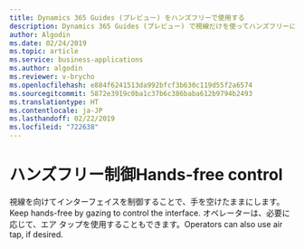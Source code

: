 ```yaml
---
title: Dynamics 365 Guides (プレビュー) をハンズフリーで使用する
description: Dynamics 365 Guides (プレビュー) で視線だけを使ってハンズフリーにしましょう
author: Algodin
ms.date: 02/24/2019
ms.topic: article
ms.service: business-applications
ms.author: algodin
ms.reviewer: v-brycho
ms.openlocfilehash: e884f6241513da992bfcf3b630c119d55f2a6574
ms.sourcegitcommit: 5872e3919c0ba1c37b6c386baba612b9794b2493
ms.translationtype: HT
ms.contentlocale: ja-JP
ms.lasthandoff: 02/22/2019
ms.locfileid: "722638"
---
```

# <a name="hands-free-control"></a><span data-ttu-id="4f63e-103">ハンズフリー制御</span><span class="sxs-lookup"><span data-stu-id="4f63e-103">Hands-free control</span></span>

<span data-ttu-id="4f63e-104">視線を向けてインターフェイスを制御することで、手を空けたままにします。</span><span class="sxs-lookup"><span data-stu-id="4f63e-104">Keep hands-free by gazing to control the interface.</span></span> <span data-ttu-id="4f63e-105">オペレーターは、必要に応じて、エア タップを使用することもできます。</span><span class="sxs-lookup"><span data-stu-id="4f63e-105">Operators can also use air tap, if desired.</span></span>
